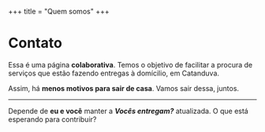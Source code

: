 +++
title = "Quem somos"
+++

# Contato

<i class="fas fa-truck is-size-3"></i>


Essa é uma página **colaborativa**. Temos o objetivo de facilitar a procura de serviços que estão fazendo entregas à domícilio, em Catanduva. 

Assim, há **menos motivos para sair de casa**. Vamos sair dessa, juntos.


---

Depende de **eu e você** manter a ***Vocês entregam?*** atualizada. O que está esperando para contribuir?

